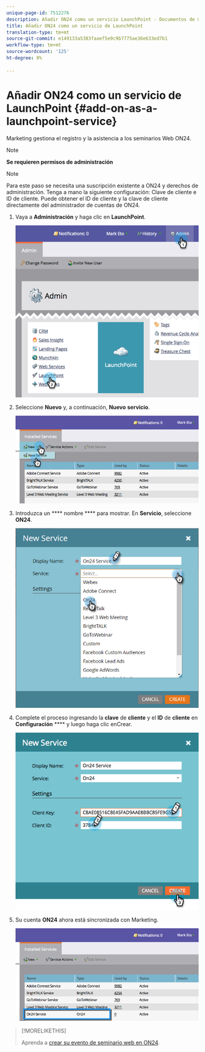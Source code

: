 ```yaml
---
unique-page-id: 7512276
description: Añadir ON24 como un servicio LaunchPoint - Documentos de marketing - Documentación del producto
title: Añadir ON24 como un servicio de LaunchPoint
translation-type: tm+mt
source-git-commit: e149133a5383faaef5e9c9b7775ae36e633ed7b1
workflow-type: tm+mt
source-wordcount: '125'
ht-degree: 0%

---
```



# Añadir ON24 como un servicio de LaunchPoint {#add-on-as-a-launchpoint-service}

Marketing gestiona el registro y la asistencia a los seminarios Web ON24.

>[!NOTE]
>
>**Se requieren permisos de administración**

>[!NOTE]
>
>Para este paso se necesita una suscripción existente a ON24 y derechos de administración. Tenga a mano la siguiente configuración: Clave de cliente e ID de cliente. Puede obtener el ID de cliente y la clave de cliente directamente del administrador de cuentas de ON24.

1. Vaya a **Administración** y haga clic en **LaunchPoint**.

   ![](assets/image2015-4-23-10-3a15-3a50.png)

1. Seleccione **Nuevo** y, a continuación, **Nuevo** **servicio**.

   ![](assets/on24-new-service.png)

1. Introduzca un **** nombre **** para mostrar. En **Servicio**, seleccione **ON24**.

   ![](assets/new-service-on24.png)

1. Complete el proceso ingresando la **clave** de **cliente** y el **ID** de **cliente** en **Configuración** **** y luego haga clic enCrear.

   ![](assets/image2015-4-24-18-3a48-3a29.png)

1. Su cuenta **ON24** ahora está sincronizada con Marketing.

   ![](assets/on24.png)

>[!MORELIKETHIS]
>
>Aprenda a [crear su evento de seminario web en ON24](../../../product-docs/demand-generation/events/create-an-event/create-an-event-with-the-marketo-on24-adapter/create-your-webinar-event-in-on24.md).

